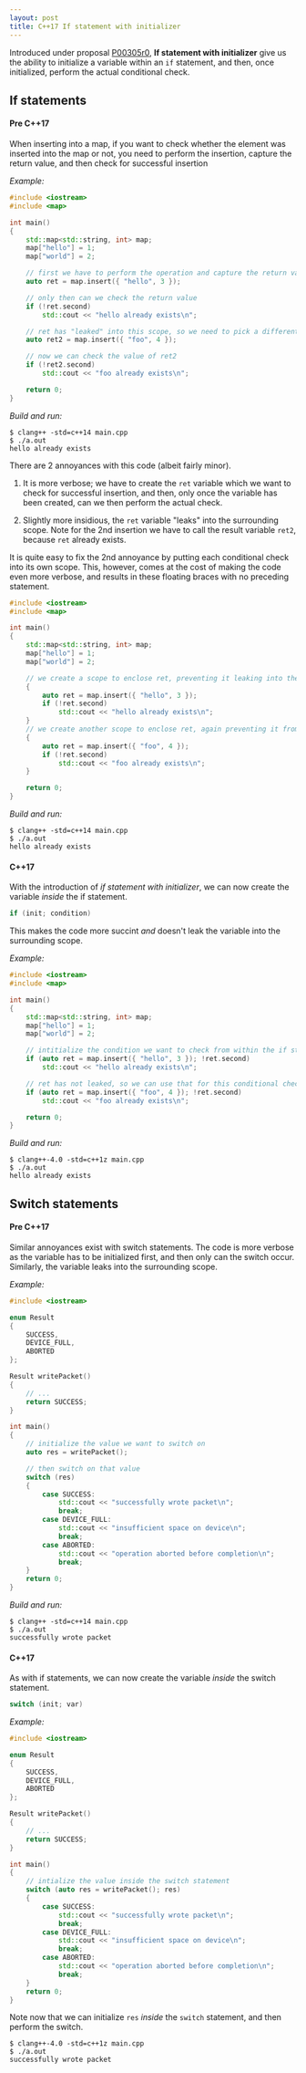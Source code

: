 ```yaml
---
layout: post
title: C++17 If statement with initializer
---
```


Introduced under proposal [P00305r0](http://www.open-std.org/jtc1/sc22/wg21/docs/papers/2016/p0305r0.html), **If statement with initializer**
give us the ability to initialize a variable within an `if` statement, and then, once initialized, perform the actual conditional check.

## If statements

#### Pre C++17

When inserting into a map, if you want to check whether the element was inserted into the map or not, you need to perform the insertion,
capture the return value, and then check for successful insertion

*Example:*

```cpp
#include <iostream>
#include <map>

int main()
{
    std::map<std::string, int> map;
    map["hello"] = 1;
    map["world"] = 2;

    // first we have to perform the operation and capture the return value
    auto ret = map.insert({ "hello", 3 });

    // only then can we check the return value
    if (!ret.second)
        std::cout << "hello already exists\n";

    // ret has "leaked" into this scope, so we need to pick a different name, ret2
    auto ret2 = map.insert({ "foo", 4 });

    // now we can check the value of ret2
    if (!ret2.second)
        std::cout << "foo already exists\n";

    return 0;
}
```

*Build and run:*

    $ clang++ -std=c++14 main.cpp
    $ ./a.out
    hello already exists

There are 2 annoyances with this code (albeit fairly minor).

1. It is more verbose; we have to create the `ret` variable which we want to check for successful insertion, and then, only once the
variable has been created, can we then perform the actual check.

2. Slightly more insidious, the `ret` variable "leaks" into the surrounding scope. Note for the 2nd insertion we have to call the
result variable `ret2`, because `ret` already exists.

It is quite easy to fix the 2nd annoyance by putting each conditional check into its own scope. This, however, comes at the cost of making
the code even more verbose, and results in these floating braces with no preceding statement.

```cpp
#include <iostream>
#include <map>

int main()
{
    std::map<std::string, int> map;
    map["hello"] = 1;
    map["world"] = 2;

    // we create a scope to enclose ret, preventing it leaking into the surrounding scope
    {
        auto ret = map.insert({ "hello", 3 });
        if (!ret.second)
            std::cout << "hello already exists\n";
    }
    // we create another scope to enclose ret, again preventing it from leaking out
    {
        auto ret = map.insert({ "foo", 4 });
        if (!ret.second)
            std::cout << "foo already exists\n";
    }

    return 0;
}
```

*Build and run:*

    $ clang++ -std=c++14 main.cpp
    $ ./a.out
    hello already exists

#### C++17

With the introduction of *if statement with initializer*, we can now create the variable *inside* the if statement.

```cpp
if (init; condition)
```

This makes the code more succint *and* doesn't leak the variable into the surrounding scope.

*Example:*

```cpp
#include <iostream>
#include <map>

int main()
{
    std::map<std::string, int> map;
    map["hello"] = 1;
    map["world"] = 2;

    // intitialize the condition we want to check from within the if statement
    if (auto ret = map.insert({ "hello", 3 }); !ret.second)
        std::cout << "hello already exists\n";

    // ret has not leaked, so we can use that for this conditional check too
    if (auto ret = map.insert({ "foo", 4 }); !ret.second)
        std::cout << "foo already exists\n";

    return 0;
}
```

*Build and run:*

    $ clang++-4.0 -std=c++1z main.cpp
    $ ./a.out
    hello already exists

## Switch statements

#### Pre C++17

Similar annoyances exist with switch statements. The code is more verbose as the variable has to be initialized first, and then only
can the switch occur. Similarly, the variable leaks into the surrounding scope.

*Example:*

```cpp
#include <iostream>

enum Result
{
    SUCCESS,
    DEVICE_FULL,
    ABORTED
};

Result writePacket()
{
    // ...
    return SUCCESS;
}

int main()
{
    // initialize the value we want to switch on
    auto res = writePacket();

    // then switch on that value
    switch (res)
    {
        case SUCCESS:
            std::cout << "successfully wrote packet\n";
            break;
        case DEVICE_FULL:
            std::cout << "insufficient space on device\n";
            break;
        case ABORTED:
            std::cout << "operation aborted before completion\n";
            break;
    }
    return 0;
}
```

*Build and run:*

    $ clang++ -std=c++14 main.cpp
    $ ./a.out
    successfully wrote packet

#### C++17

As with if statements, we can now create the variable *inside* the switch statement.

```cpp
switch (init; var)
```

*Example:*

```cpp
#include <iostream>

enum Result
{
    SUCCESS,
    DEVICE_FULL,
    ABORTED
};

Result writePacket()
{
    // ...
    return SUCCESS;
}

int main()
{
    // intialize the value inside the switch statement
    switch (auto res = writePacket(); res)
    {
        case SUCCESS:
            std::cout << "successfully wrote packet\n";
            break;
        case DEVICE_FULL:
            std::cout << "insufficient space on device\n";
            break;
        case ABORTED:
            std::cout << "operation aborted before completion\n";
            break;
    }
    return 0;
}
```

Note now that we can initialize `res` *inside* the `switch` statement, and then perform the switch.

    $ clang++-4.0 -std=c++1z main.cpp
    $ ./a.out
    successfully wrote packet
